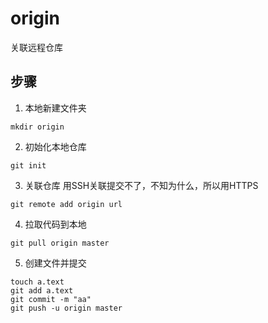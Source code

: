 # origin
关联远程仓库
## 步骤
1. 本地新建文件夹
```
mkdir origin
```
2. 初始化本地仓库
```
git init
```
3. 关联仓库 用SSH关联提交不了，不知为什么，所以用HTTPS
```
git remote add origin url
```
4. 拉取代码到本地
```
git pull origin master
```
5. 创建文件并提交
```
touch a.text
git add a.text
git commit -m "aa"
git push -u origin master
```

